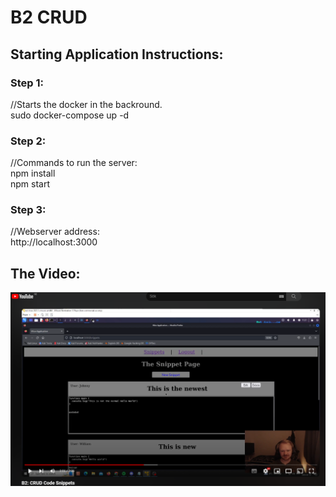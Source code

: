 # B2 CRUD

## Starting Application Instructions:

### Step 1:
//Starts the docker in the backround.  
sudo docker-compose up -d  

### Step 2:
//Commands to run the server:  
npm install  
npm start

### Step 3:
//Webserver address:  
http://localhost:3000

## The Video:

[![Wice Video](./readmeimg/ytVidPic.png)](https://www.youtube.com/watch?v=T09iwbFbprA)
